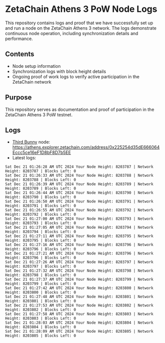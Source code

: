 # ZetaChain Athens 3 PoW Node Logs
This repository contains logs and proof that we have successfully set up and run a node on the ZetaChain Athens 3 network. The logs demonstrate continuous node operation, including synchronization details and performance.

## Contents
- Node setup information
- Synchronization logs with block height details
- Ongoing proof of work logs to verify active participation in the ZetaChain network

## Purpose
This repository serves as documentation and proof of participation in the ZetaChain Athens 3 PoW testnet.

## Logs

- [Third Bunny](https://thirdbunny.xyz/) node: https://athens.explorer.zetachain.com/address/0x225254d35dE666064Eccc5ce16eF1D8bF8D7b5EE
- Latest logs:
```
Sat Dec 21 01:26:28 AM UTC 2024 Your Node Height: 8203787 | Network Height: 8203787 | Blocks Left: 0
Sat Dec 21 01:26:33 AM UTC 2024 Your Node Height: 8203788 | Network Height: 8203788 | Blocks Left: 0
Sat Dec 21 01:26:39 AM UTC 2024 Your Node Height: 8203789 | Network Height: 8203789 | Blocks Left: 0
Sat Dec 21 01:26:44 AM UTC 2024 Your Node Height: 8203790 | Network Height: 8203790 | Blocks Left: 0
Sat Dec 21 01:26:50 AM UTC 2024 Your Node Height: 8203791 | Network Height: 8203791 | Blocks Left: 0
Sat Dec 21 01:26:55 AM UTC 2024 Your Node Height: 8203792 | Network Height: 8203792 | Blocks Left: 0
Sat Dec 21 01:27:00 AM UTC 2024 Your Node Height: 8203793 | Network Height: 8203793 | Blocks Left: 0
Sat Dec 21 01:27:05 AM UTC 2024 Your Node Height: 8203794 | Network Height: 8203794 | Blocks Left: 0
Sat Dec 21 01:27:11 AM UTC 2024 Your Node Height: 8203795 | Network Height: 8203795 | Blocks Left: 0
Sat Dec 21 01:27:16 AM UTC 2024 Your Node Height: 8203796 | Network Height: 8203796 | Blocks Left: 0
Sat Dec 21 01:27:21 AM UTC 2024 Your Node Height: 8203796 | Network Height: 8203796 | Blocks Left: 0
Sat Dec 21 01:27:26 AM UTC 2024 Your Node Height: 8203797 | Network Height: 8203797 | Blocks Left: 0
Sat Dec 21 01:27:32 AM UTC 2024 Your Node Height: 8203798 | Network Height: 8203798 | Blocks Left: 0
Sat Dec 21 01:27:37 AM UTC 2024 Your Node Height: 8203799 | Network Height: 8203799 | Blocks Left: 0
Sat Dec 21 01:27:42 AM UTC 2024 Your Node Height: 8203800 | Network Height: 8203800 | Blocks Left: 0
Sat Dec 21 01:27:48 AM UTC 2024 Your Node Height: 8203801 | Network Height: 8203801 | Blocks Left: 0
Sat Dec 21 01:27:53 AM UTC 2024 Your Node Height: 8203802 | Network Height: 8203802 | Blocks Left: 0
Sat Dec 21 01:27:58 AM UTC 2024 Your Node Height: 8203803 | Network Height: 8203803 | Blocks Left: 0
Sat Dec 21 01:28:03 AM UTC 2024 Your Node Height: 8203804 | Network Height: 8203804 | Blocks Left: 0
Sat Dec 21 01:28:09 AM UTC 2024 Your Node Height: 8203805 | Network Height: 8203805 | Blocks Left: 0
```
